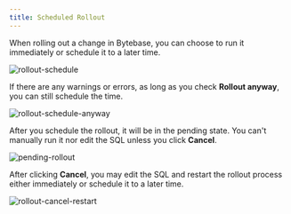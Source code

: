 ```yaml
---
title: Scheduled Rollout
---
```


<PricingPlanBlock feature_name='SCHEDULE_CHANGE' />

When rolling out a change in Bytebase, you can choose to run it immediately or schedule it to a later time.

![rollout-schedule](/content/docs/change-database/scheduled-rollout/bb-rollout.webp)

If there are any warnings or errors, as long as you check **Rollout anyway**, you can still schedule the time.

![rollout-schedule-anyway](/content/docs/change-database/scheduled-rollout/bb-rollout-anyway.webp)

After you schedule the rollout, it will be in the pending state. You can't manually run it nor edit the SQL unless you click **Cancel**.

![pending-rollout](/content/docs/change-database/scheduled-rollout/bb-pending-rollout.webp)

After clicking **Cancel**, you may edit the SQL and restart the rollout process either immediately or schedule it to a later time.

![rollout-cancel-restart](/content/docs/change-database/scheduled-rollout/bb-rollout-cancel-restart.webp)
